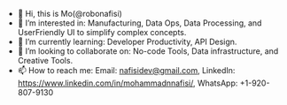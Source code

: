 - 👋 Hi, this is Mo(@robonafisi)
- 👀 I’m interested in: Manufacturing, Data Ops, Data Processing, and UserFriendly UI to simplify complex concepts.
- 🌱 I’m currently learning: Developer Productivity, API Design.
- 💞️ I’m looking to collaborate on: No-code Tools, Data infrastructure, and Creative Tools.
- 📫 How to reach me: Email: nafisidev@gmail.com, LinkedIn: https://www.linkedin.com/in/mohammadnnafisi/, WhatsApp: +1-920-807-9130

